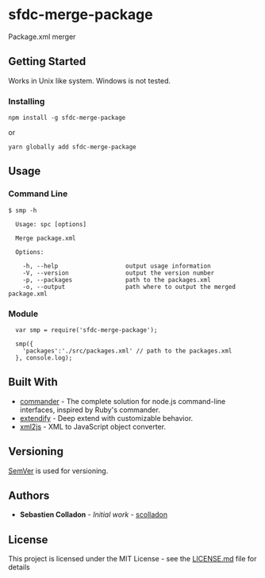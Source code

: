 # sfdc-merge-package

Package.xml merger

## Getting Started

Works in Unix like system.
Windows is not tested.

### Installing

```
npm install -g sfdc-merge-package
```

or

```
yarn globally add sfdc-merge-package
```

## Usage

### Command Line

```
$ smp -h

  Usage: spc [options]

  Merge package.xml

  Options:

    -h, --help                   output usage information
    -V, --version                output the version number
    -p, --packages               path to the packages.xml
    -o, --output                 path where to output the merged package.xml
```

### Module

```
  var smp = require('sfdc-merge-package');

  smp({
    'packages':'./src/packages.xml' // path to the packages.xml
  }, console.log);
```


## Built With

* [commander](https://github.com/tj/commander.js/) - The complete solution for node.js command-line interfaces, inspired by Ruby's commander.
* [extendify](https://github.com/bigShai/extendify) - Deep extend with customizable behavior.
* [xml2js](https://github.com/Leonidas-from-XIV/node-xml2js) - XML to JavaScript object converter.

## Versioning

[SemVer](http://semver.org/) is used for versioning.

## Authors

* **Sebastien Colladon** - *Initial work* - [scolladon](https://github.com/scolladon)

## License

This project is licensed under the MIT License - see the [LICENSE.md](LICENSE.md) file for details
